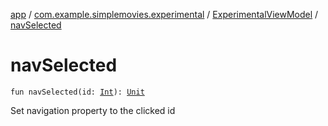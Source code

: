 [app](../../index.md) / [com.example.simplemovies.experimental](../index.md) / [ExperimentalViewModel](index.md) / [navSelected](./nav-selected.md)

# navSelected

`fun navSelected(id: `[`Int`](https://kotlinlang.org/api/latest/jvm/stdlib/kotlin/-int/index.html)`): `[`Unit`](https://kotlinlang.org/api/latest/jvm/stdlib/kotlin/-unit/index.html)

Set navigation property to the clicked id

